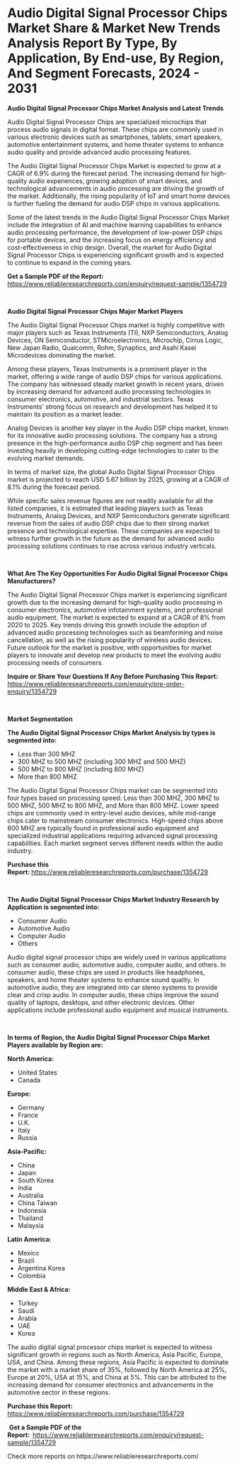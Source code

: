 <p><h1>Audio Digital Signal Processor Chips Market Share & Market New Trends Analysis Report By Type, By Application, By End-use, By Region, And Segment Forecasts, 2024 - 2031</h1></p><p><strong>Audio Digital Signal Processor Chips Market Analysis and Latest Trends</strong></p>
<p><p>Audio Digital Signal Processor Chips are specialized microchips that process audio signals in digital format. These chips are commonly used in various electronic devices such as smartphones, tablets, smart speakers, automotive entertainment systems, and home theater systems to enhance audio quality and provide advanced audio processing features.</p><p>The Audio Digital Signal Processor Chips Market is expected to grow at a CAGR of 6.9% during the forecast period. The increasing demand for high-quality audio experiences, growing adoption of smart devices, and technological advancements in audio processing are driving the growth of the market. Additionally, the rising popularity of IoT and smart home devices is further fueling the demand for audio DSP chips in various applications.</p><p>Some of the latest trends in the Audio Digital Signal Processor Chips Market include the integration of AI and machine learning capabilities to enhance audio processing performance, the development of low-power DSP chips for portable devices, and the increasing focus on energy efficiency and cost-effectiveness in chip design. Overall, the market for Audio Digital Signal Processor Chips is experiencing significant growth and is expected to continue to expand in the coming years.</p></p>
<p><strong>Get a Sample PDF of the Report:&nbsp;</strong> <a href="https://www.reliableresearchreports.com/enquiry/request-sample/1354729">https://www.reliableresearchreports.com/enquiry/request-sample/1354729</a></p>
<p>&nbsp;</p>
<p><strong>Audio Digital Signal Processor Chips Major Market Players</strong></p>
<p><p>The Audio Digital Signal Processor Chips market is highly competitive with major players such as Texas Instruments (TI), NXP Semiconductors, Analog Devices, ON Semiconductor, STMicroelectronics, Microchip, Cirrus Logic, New Japan Radio, Qualcomm, Rohm, Synaptics, and Asahi Kasei Microdevices dominating the market.</p><p>Among these players, Texas Instruments is a prominent player in the market, offering a wide range of audio DSP chips for various applications. The company has witnessed steady market growth in recent years, driven by increasing demand for advanced audio processing technologies in consumer electronics, automotive, and industrial sectors. Texas Instruments' strong focus on research and development has helped it to maintain its position as a market leader.</p><p>Analog Devices is another key player in the Audio DSP chips market, known for its innovative audio processing solutions. The company has a strong presence in the high-performance audio DSP chip segment and has been investing heavily in developing cutting-edge technologies to cater to the evolving market demands.</p><p>In terms of market size, the global Audio Digital Signal Processor Chips market is projected to reach USD 5.67 billion by 2025, growing at a CAGR of 8.1% during the forecast period. </p><p>While specific sales revenue figures are not readily available for all the listed companies, it is estimated that leading players such as Texas Instruments, Analog Devices, and NXP Semiconductors generate significant revenue from the sales of audio DSP chips due to their strong market presence and technological expertise. These companies are expected to witness further growth in the future as the demand for advanced audio processing solutions continues to rise across various industry verticals.</p></p>
<p>&nbsp;</p>
<p><strong>What Are The Key Opportunities For Audio Digital Signal Processor Chips Manufacturers?</strong></p>
<p><p>The Audio Digital Signal Processor Chips market is experiencing significant growth due to the increasing demand for high-quality audio processing in consumer electronics, automotive infotainment systems, and professional audio equipment. The market is expected to expand at a CAGR of 8% from 2020 to 2025. Key trends driving this growth include the adoption of advanced audio processing technologies such as beamforming and noise cancellation, as well as the rising popularity of wireless audio devices. Future outlook for the market is positive, with opportunities for market players to innovate and develop new products to meet the evolving audio processing needs of consumers.</p></p>
<p><strong>Inquire or Share Your Questions If Any Before Purchasing This Report:</strong> <a href="https://www.reliableresearchreports.com/enquiry/pre-order-enquiry/1354729">https://www.reliableresearchreports.com/enquiry/pre-order-enquiry/1354729</a></p>
<p>&nbsp;</p>
<p><strong>Market Segmentation</strong></p>
<p><strong>The Audio Digital Signal Processor Chips Market Analysis by types is segmented into:</strong></p>
<p><ul><li>Less than 300 MHZ</li><li>300 MHZ to 500 MHZ (including 300 MHZ and 500 MHZ)</li><li>500 MHZ to 800 MHZ (including 800 MHZ)</li><li>More than 800 MHZ</li></ul></p>
<p><p>The Audio Digital Signal Processor Chips market can be segmented into four types based on processing speed: Less than 300 MHZ, 300 MHZ to 500 MHZ, 500 MHZ to 800 MHZ, and More than 800 MHZ. Lower speed chips are commonly used in entry-level audio devices, while mid-range chips cater to mainstream consumer electronics. High-speed chips above 800 MHZ are typically found in professional audio equipment and specialized industrial applications requiring advanced signal processing capabilities. Each market segment serves different needs within the audio industry.</p></p>
<p><strong>Purchase this Report:&nbsp;</strong><a href="https://www.reliableresearchreports.com/purchase/1354729">https://www.reliableresearchreports.com/purchase/1354729</a></p>
<p>&nbsp;</p>
<p><strong>The Audio Digital Signal Processor Chips Market Industry Research by Application is segmented into:</strong></p>
<p><ul><li>Consumer Audio</li><li>Automotive Audio</li><li>Computer Audio</li><li>Others</li></ul></p>
<p><p>Audio digital signal processor chips are widely used in various applications such as consumer audio, automotive audio, computer audio, and others. In consumer audio, these chips are used in products like headphones, speakers, and home theater systems to enhance sound quality. In automotive audio, they are integrated into car stereo systems to provide clear and crisp audio. In computer audio, these chips improve the sound quality of laptops, desktops, and other electronic devices. Other applications include professional audio equipment and musical instruments.</p></p>
<p>&nbsp;</p>
<p><strong>In terms of Region, the Audio Digital Signal Processor Chips Market Players available by Region are:</strong></p>
<p>
    <p> <strong> North America: </strong>
        <ul>
            <li>United States</li>
            <li>Canada</li>
        </ul>
        </p> 
    <p> <strong> Europe: </strong>
        <ul>
            <li>Germany</li>
            <li>France</li>
            <li>U.K.</li>
            <li>Italy</li>
            <li>Russia</li>
        </ul>
        </p> 
    <p> <strong> Asia-Pacific: </strong>
        <ul>
            <li>China</li>
            <li>Japan</li>
            <li>South Korea</li>
            <li>India</li>
            <li>Australia</li>
            <li>China Taiwan</li>
            <li>Indonesia</li>
            <li>Thailand</li>
            <li>Malaysia</li>
        </ul>
        </p> 
    <p> <strong> Latin America: </strong>
        <ul>
            <li>Mexico</li>
            <li>Brazil</li>
            <li>Argentina Korea</li>
            <li>Colombia</li>
        </ul>
        </p> 
    <p> <strong> Middle East & Africa: </strong>
        <ul>
            <li>Turkey</li>
            <li>Saudi</li>
            <li>Arabia</li>
            <li>UAE</li>
            <li>Korea</li>
        </ul>
    </p>
    </p>
<p><p>The audio digital signal processor chips market is expected to witness significant growth in regions such as North America, Asia Pacific, Europe, USA, and China. Among these regions, Asia Pacific is expected to dominate the market with a market share of 35%, followed by North America at 25%, Europe at 20%, USA at 15%, and China at 5%. This can be attributed to the increasing demand for consumer electronics and advancements in the automotive sector in these regions.</p></p>
<p><strong>Purchase this Report: </strong><a href="https://www.reliableresearchreports.com/purchase/1354729">https://www.reliableresearchreports.com/purchase/1354729</a></p>
<p>&nbsp;<strong>Get a Sample PDF of the Report:&nbsp;&nbsp;</strong><a href="https://www.reliableresearchreports.com/enquiry/request-sample/1354729">https://www.reliableresearchreports.com/enquiry/request-sample/1354729</a></p>
<p><strong></strong></p>
<p>Check more reports on https://www.reliableresearchreports.com/</p>